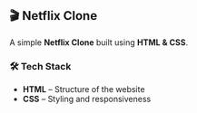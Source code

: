 ## 🎬 Netflix Clone  

A simple **Netflix Clone** built using **HTML & CSS**.  

### 🛠️ Tech Stack  
- **HTML** – Structure of the website  
- **CSS** – Styling and responsiveness 
